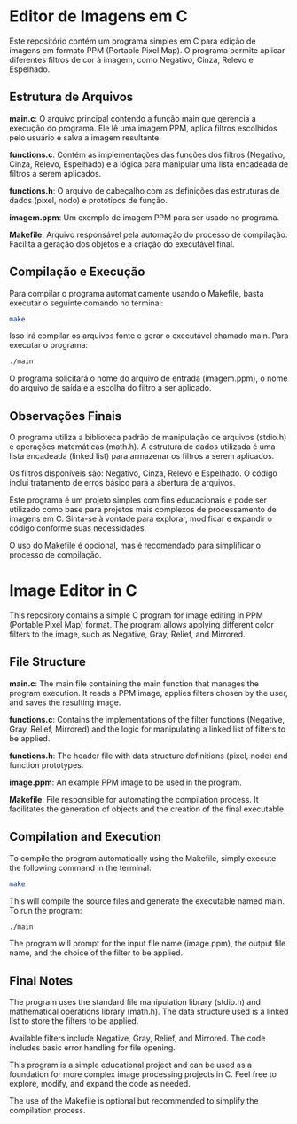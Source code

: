 # Editor de Imagens em C

Este repositório contém um programa simples em C para edição de imagens em formato PPM (Portable Pixel Map). O programa permite aplicar diferentes filtros de cor à imagem, como Negativo, Cinza, Relevo e Espelhado.

## Estrutura de Arquivos

**main.c**: O arquivo principal contendo a função main que gerencia a execução do programa. Ele lê uma imagem PPM, aplica filtros escolhidos pelo usuário e salva a imagem resultante.

**functions.c**: Contém as implementações das funções dos filtros (Negativo, Cinza, Relevo, Espelhado) e a lógica para manipular uma lista encadeada de filtros a serem aplicados.

**functions.h**: O arquivo de cabeçalho com as definições das estruturas de dados (pixel, nodo) e protótipos de função.

**imagem.ppm**: Um exemplo de imagem PPM para ser usado no programa.

**Makefile**: Arquivo responsável pela automação do processo de compilação. Facilita a geração dos objetos e a criação do executável final.

## Compilação e Execução

Para compilar o programa automaticamente usando o Makefile, basta executar o seguinte comando no terminal:

```bash
make
```

Isso irá compilar os arquivos fonte e gerar o executável chamado main. Para executar o programa:

```bash
./main
```

O programa solicitará o nome do arquivo de entrada (imagem.ppm), o nome do arquivo de saída e a escolha do filtro a ser aplicado.

## Observações Finais

O programa utiliza a biblioteca padrão de manipulação de arquivos (stdio.h) e operações matemáticas (math.h). A estrutura de dados utilizada é uma lista encadeada (linked list) para armazenar os filtros a serem aplicados.

Os filtros disponíveis são: Negativo, Cinza, Relevo e Espelhado. O código inclui tratamento de erros básico para a abertura de arquivos.

Este programa é um projeto simples com fins educacionais e pode ser utilizado como base para projetos mais complexos de processamento de imagens em C. Sinta-se à vontade para explorar, modificar e expandir o código conforme suas necessidades.

O uso do Makefile é opcional, mas é recomendado para simplificar o processo de compilação.

# Image Editor in C

This repository contains a simple C program for image editing in PPM (Portable Pixel Map) format. The program allows applying different color filters to the image, such as Negative, Gray, Relief, and Mirrored.

## File Structure

**main.c**: The main file containing the main function that manages the program execution. It reads a PPM image, applies filters chosen by the user, and saves the resulting image.

**functions.c**: Contains the implementations of the filter functions (Negative, Gray, Relief, Mirrored) and the logic for manipulating a linked list of filters to be applied.

**functions.h**: The header file with data structure definitions (pixel, node) and function prototypes.

**image.ppm**: An example PPM image to be used in the program.

**Makefile**: File responsible for automating the compilation process. It facilitates the generation of objects and the creation of the final executable.

## Compilation and Execution

To compile the program automatically using the Makefile, simply execute the following command in the terminal:

```bash
make
```

This will compile the source files and generate the executable named main. To run the program:

```bash
./main
```

The program will prompt for the input file name (image.ppm), the output file name, and the choice of the filter to be applied.

## Final Notes

The program uses the standard file manipulation library (stdio.h) and mathematical operations library (math.h). The data structure used is a linked list to store the filters to be applied.

Available filters include Negative, Gray, Relief, and Mirrored. The code includes basic error handling for file opening.

This program is a simple educational project and can be used as a foundation for more complex image processing projects in C. Feel free to explore, modify, and expand the code as needed.

The use of the Makefile is optional but recommended to simplify the compilation process.
